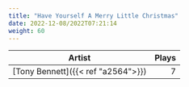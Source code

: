 ```yaml
---
title: "Have Yourself A Merry Little Christmas"
date: 2022-12-08/2022T07:21:14
weight: 60
---
```




 Artist | Plays 
----- | -----:
[Tony Bennett]({{< ref "a2564">}}) | 7
